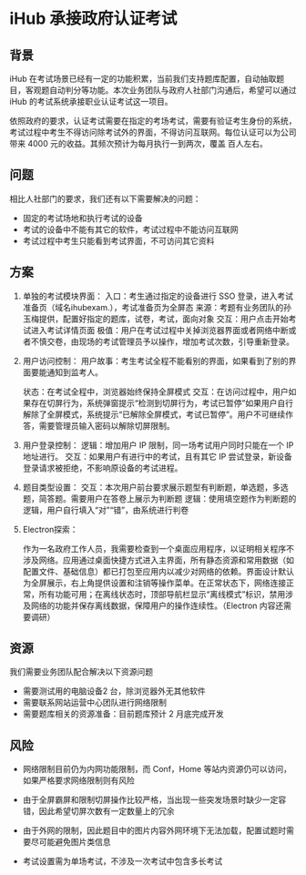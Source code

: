# iHub 承接政府认证考试

## 背景

iHub 在考试场景已经有一定的功能积累，当前我们支持题库配置，自动抽取题目，客观题自动判分等功能。本次业务团队与政府人社部门沟通后，希望可以通过 iHub 的考试系统承接职业认证考试这一项目。

依照政府的要求，认证考试需要在指定的考场考试，需要有验证考生身份的系统，考试过程中考生不得访问除考试外的界面，不得访问互联网。每位认证可以为公司带来 4000 元的收益。其频次预计为每月执行一到两次，覆盖 百人左右。

## 问题

相比人社部门的要求，我们还有以下需要解决的问题：

- 固定的考试场地和执行考试的设备
- 考试的设备中不能有其它的软件，考试过程中不能访问互联网
- 考试过程中考生只能看到考试界面，不可访问其它资料

## 方案

1. 单独的考试模块界面：
   入口：考生通过指定的设备进行 SSO 登录，进入考试准备页（域名ihubexam.），考试准备页为全屏态
   来源：考题有业务团队的孙玉梅提供，配置好指定的题库，试卷，考试，面向对象
   交互：用户点击开始考试进入考试详情页面
   极值：用户在考试过程中关掉浏览器界面或者网络中断或者不慎交卷，由现场的考试管理员予以操作，增加考试次数，引导重新登录。

2. 用户访问控制：
   用户故事：考生考试全程不能看别的界面，如果看到了别的界面要能通知到监考人。

   状态：在考试全程中，浏览器始终保持全屏模式
   交互：在访问过程中，用户如果存在切屏行为，系统弹窗提示“检测到切屏行为，考试已暂停”如果用户自行解除了全屏模式，系统提示“已解除全屏模式，考试已暂停”。用户不可继续作答，需要管理员输入密码以解除切屏限制。

3. 用户登录控制：
   逻辑：增加用户 IP 限制，同一场考试用户同时只能在一个 IP 地址进行。
   交互：如果用户有进行中的考试，且有其它 IP 尝试登录，新设备登录请求被拒绝，不影响原设备的考试进程。

4. 题目类型设置：
   交互：本次用户前台要求展示题型有判断题，单选题，多选题，简答题。需要用户在答卷上展示为判断题
   逻辑：使用填空题作为判断题的逻辑，用户自行填入“对”“错”，由系统进行判卷

5. Electron探索：

   作为一名政府工作人员，我需要检查到一个桌面应用程序，以证明相关程序不涉及网络。应用通过桌面快捷方式进入主界面，所有静态资源和常用数据（如配置文件、基础信息）都已打包至应用内以减少对网络的依赖。界面设计默认为全屏展示，右上角提供设置和注销等操作菜单。在正常状态下，网络连接正常，所有功能可用；在离线状态时，顶部导航栏显示“离线模式”标识，禁用涉及网络的功能并保存离线数据，保障用户的操作连续性。（Electron 内容还需要调研）

## 资源

我们需要业务团队配合解决以下资源问题

- 需要测试用的电脑设备2 台，除浏览器外无其他软件
- 需要联系网站运营中心团队进行网络限制
- 需要题库相关的资源准备：目前题库预计 2 月底完成开发

## 风险

- 网络限制目前仍为内网功能限制，而 Conf，Home 等站内资源仍可以访问，如果严格要求网络限制则有风险
- 由于全屏霸屏和限制切屏操作比较严格，当出现一些突发场景时缺少一定容错，因此希望切屏次数有一定数量上的冗余
- 由于外网的限制，因此题目中的图片内容外网环境下无法加载，配置试题时需要尽可能避免图片类信息

- 考试设置需为单场考试，不涉及一次考试中包含多长考试
